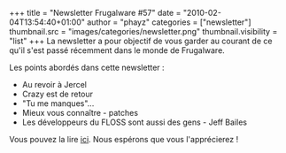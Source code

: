 +++
title = "Newsletter Frugalware #57"
date = "2010-02-04T13:54:40+01:00"
author = "phayz"
categories = ["newsletter"]
thumbnail.src = "images/categories/newsletter.png"
thumbnail.visibility = "list"
+++
La newsletter a pour objectif de vous garder au courant de ce qu'il s'est passé récemment dans le monde de Frugalware.  

 Les points abordés dans cette newsletter :
 * Au revoir à Jercel
* Crazy est de retour
* "Tu me manques"...
* Mieux vous connaître - patches
* Les développeurs du FLOSS sont aussi des gens - Jeff Bailes


 Vous pouvez la lire [ici](/newsletter/57). Nous espérons que vous l'apprécierez !